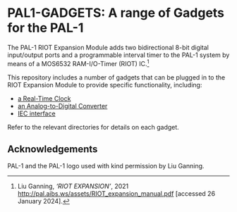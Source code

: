 # PAL1-GADGETS: A range of Gadgets for the PAL-1

The PAL-1 RIOT Expansion Module adds two bidirectional 8-bit digital input/output ports and a programmable interval timer to the PAL-1 system by means of a MOS6532 RAM-I/O-Timer (RIOT) IC.[^1]

This repository includes a number of gadgets that can be plugged in to the RIOT Expansion Module to provide specific functionality, including:

  * [a Real-Time Clock](../../tree/master/rtc)
  * [an Analog-to-Digital Converter](../tree/master/adc)
  * [IEC interface](../blob/master/iec)

Refer to the relevant directories for details on each gadget.

## Acknowledgements
PAL-1 and the PAL-1 logo used with kind permission by Liu Ganning.

[^1]: Liu Ganning, _‘RIOT EXPANSION’_, 2021 <http://pal.aibs.ws/assets/RIOT_expansion_manual.pdf> [accessed 26 January 2024].
